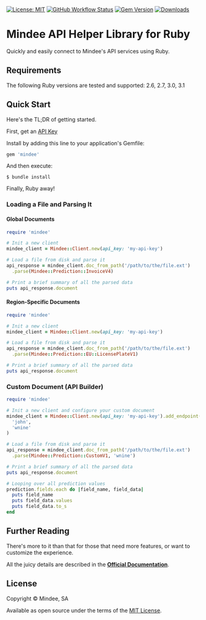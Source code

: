 [![License: MIT](https://img.shields.io/github/license/mindee/mindee-api-ruby)](https://opensource.org/licenses/MIT)
[![GitHub Workflow Status](https://img.shields.io/github/actions/workflow/status/mindee/mindee-api-ruby/test.yml)](https://github.com/mindee/mindee-api-ruby)
[![Gem Version](https://img.shields.io/gem/v/mindee)](https://rubygems.org/gems/mindee)
[![Downloads](https://img.shields.io/gem/dt/mindee.svg)](https://rubygems.org/gems/mindee)

# Mindee API Helper Library for Ruby
Quickly and easily connect to Mindee's API services using Ruby.

## Requirements
The following Ruby versions are tested and supported: 2.6, 2.7, 3.0, 3.1

## Quick Start
Here's the TL;DR of getting started.

First, get an [API Key](https://developers.mindee.com/docs/create-api-key)

Install by adding this line to your application's Gemfile:

```ruby
gem 'mindee'
```

And then execute:

    $ bundle install

Finally, Ruby away!

### Loading a File and Parsing It

#### Global Documents
```ruby
require 'mindee'

# Init a new client
mindee_client = Mindee::Client.new(api_key: 'my-api-key')

# Load a file from disk and parse it
api_response = mindee_client.doc_from_path('/path/to/the/file.ext')
  .parse(Mindee::Prediction::InvoiceV4)

# Print a brief summary of all the parsed data
puts api_response.document
```

#### Region-Specific Documents
```ruby
require 'mindee'

# Init a new client
mindee_client = Mindee::Client.new(api_key: 'my-api-key')

# Load a file from disk and parse it
api_response = mindee_client.doc_from_path('/path/to/the/file.ext')
  .parse(Mindee::Prediction::EU::LicensePlateV1)

# Print a brief summary of all the parsed data
puts api_response.document
```

### Custom Document (API Builder)
```ruby
require 'mindee'

# Init a new client and configure your custom document
mindee_client = Mindee::Client.new(api_key: 'my-api-key').add_endpoint(
  'john',
  'wnine'
)

# Load a file from disk and parse it
api_response = mindee_client.doc_from_path('/path/to/the/file.ext')
  .parse(Mindee::Prediction::CustomV1, 'wnine')

# Print a brief summary of all the parsed data
puts api_response.document

# Looping over all prediction values
prediction.fields.each do |field_name, field_data|
  puts field_name
  puts field_data.values
  puts field_data.to_s
end
```

## Further Reading
There's more to it than that for those that need more features, or want to
customize the experience.

All the juicy details are described in the
**[Official Documentation](https://developers.mindee.com/docs/ruby-getting-started)**.

## License
Copyright © Mindee, SA

Available as open source under the terms of the [MIT License](https://opensource.org/licenses/MIT).
